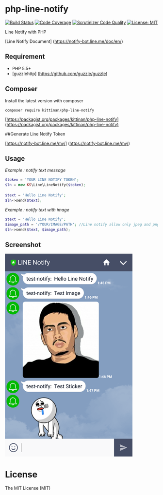 php-line-notify
========
[![Build Status](https://travis-ci.org/kittinan/php-line-notify.svg?branch=master)](https://travis-ci.org/kittinan/php-line-notify)
[![Code Coverage](https://scrutinizer-ci.com/g/kittinan/php-line-notify/badges/coverage.png?b=master)](https://scrutinizer-ci.com/g/kittinan/php-line-notify/?branch=master)
[![Scrutinizer Code Quality](https://scrutinizer-ci.com/g/kittinan/php-line-notify/badges/quality-score.png?b=master)](https://scrutinizer-ci.com/g/kittinan/php-line-notify/?branch=master)
[![License: MIT](https://img.shields.io/badge/License-MIT-yellow.svg)](https://opensource.org/licenses/MIT)

Line Notify with PHP 

[Line Notify Document] (https://notify-bot.line.me/doc/en/)



## Requirement
* PHP 5.5+
* [guzzlehttp] (https://github.com/guzzle/guzzle)

## Composer

Install the latest version with composer

```
composer require kittinan/php-line-notify
```

[https://packagist.org/packages/kittinan/php-line-notify](https://packagist.org/packages/kittinan/php-line-notify)

##Generate Line Notify Token

[https://notify-bot.line.me/my/] (https://notify-bot.line.me/my/)

## Usage
*Example : notify text message*
```php
$token = 'YOUR LINE NOTIFY TOKEN';
$ln = new KS\Line\LineNotify($token);

$text = 'Hello Line Notify';
$ln->send($text);
```

*Example : notify text with image*
```php
$text = 'Hello Line Notify';
$image_path = '/YOUR/IMAGE/PATH'; //Line notify allow only jpeg and png file
$ln->send($text, $image_path);
```

## Screenshot
![Screenshot](/screenshot/screen2.png?raw=true "Screenshot")


License
=======
The MIT License (MIT)
